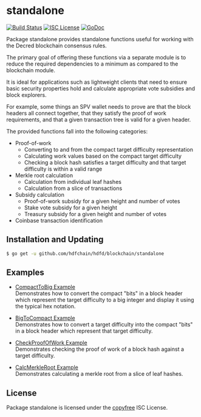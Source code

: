 standalone
==========

[![Build Status](https://img.shields.io/travis/hdfchain/hdfd.svg)](https://travis-ci.org/hdfchain/hdfd)
[![ISC License](https://img.shields.io/badge/license-ISC-blue.svg)](http://copyfree.org)
[![GoDoc](https://img.shields.io/badge/godoc-reference-blue.svg)](https://godoc.org/github.com/hdfchain/hdfd/blockchain/standalone)

Package standalone provides standalone functions useful for working with the
Decred blockchain consensus rules.

The primary goal of offering these functions via a separate module is to reduce
the required dependencies to a minimum as compared to the blockchain module.

It is ideal for applications such as lightweight clients that need to ensure
basic security properties hold and calculate appropriate vote subsidies and
block explorers.

For example, some things an SPV wallet needs to prove are that the block headers
all connect together, that they satisfy the proof of work requirements, and that
a given transaction tree is valid for a given header.

The provided functions fall into the following categories:

- Proof-of-work
  - Converting to and from the compact target difficulty representation
  - Calculating work values based on the compact target difficulty
  - Checking a block hash satisfies a target difficulty and that target
    difficulty is within a valid range
- Merkle root calculation
  - Calculation from individual leaf hashes
  - Calculation from a slice of transactions
- Subsidy calculation
  - Proof-of-work subsidy for a given height and number of votes
  - Stake vote subsidy for a given height
  - Treasury subsidy for a given height and number of votes
- Coinbase transaction identification

## Installation and Updating

```bash
$ go get -u github.com/hdfchain/hdfd/blockchain/standalone
```

## Examples

* [CompactToBig Example](https://godoc.org/github.com/hdfchain/hdfd/blockchain/standalone#example-CompactToBig)  
  Demonstrates how to convert the compact "bits" in a block header which
  represent the target difficulty to a big integer and display it using the
  typical hex notation.

* [BigToCompact Example](https://godoc.org/github.com/hdfchain/hdfd/blockchain/standalone#example-BigToCompact)  
  Demonstrates how to convert a target difficulty into the compact "bits" in a
  block header which represent that target difficulty.

* [CheckProofOfWork Example](https://godoc.org/github.com/hdfchain/hdfd/blockchain/standalone#example-CheckProofOfWork)  
  Demonstrates checking the proof of work of a block hash against a target
  difficulty.

* [CalcMerkleRoot Example](https://godoc.org/github.com/hdfchain/hdfd/blockchain/standalone#example-CalcMerkleRoot)  
  Demonstrates calculating a merkle root from a slice of leaf hashes.

## License

Package standalone is licensed under the [copyfree](http://copyfree.org) ISC
License.
